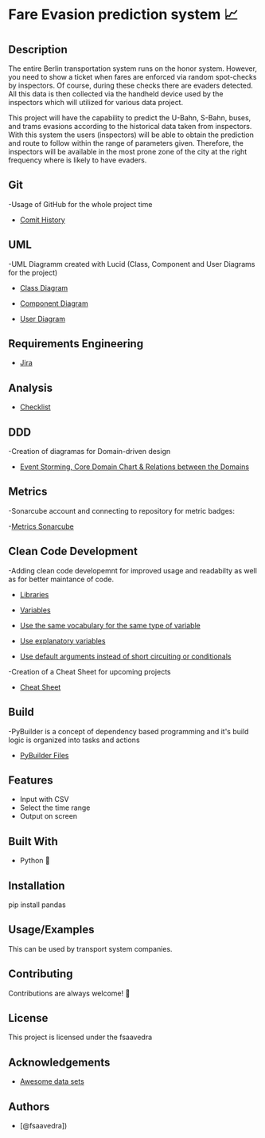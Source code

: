# Fare Evasion prediction system :chart_with_upwards_trend:


## Description

The entire Berlin transportation system runs on the honor system. However, you need to show a ticket when fares are enforced via random spot-checks by inspectors. Of course, during these checks there are evaders detected. All this data is then collected via the handheld device used by the inspectors which will utilized for various data project.


This project will have the capability to predict the U-Bahn, S-Bahn, buses, and trams evasions according to the historical data taken from inspectors. With this system the users (inspectors) will be able to obtain the prediction and route to follow within the range of parameters given. Therefore, the inspectors will be available in the most prone zone of the city at the right frequency where is likely to have evaders.

## Git

-Usage of GitHub for the whole project time

 - [Comit History](https://github.com/fsaavedra0003/Evasion_prediction/activity)

## UML

-UML Diagramm created with Lucid (Class, Component and User Diagrams for the project)

 - [Class Diagram](https://github.com/fsaavedra0003/Evasion_prediction/blob/main/class_diagram.png)

 - [Component Diagram](https://github.com/fsaavedra0003/Evasion_prediction/blob/main/component_diagram.png)

 - [User Diagram](https://github.com/fsaavedra0003/Evasion_prediction/blob/main/user_diagram.png)


## Requirements Engineering 

- [Jira](https://github.com/fsaavedra0003/Evasion_prediction/blob/main/class_diagram.png)


## Analysis

- [Checklist](https://github.com/fsaavedra0003/Evasion_prediction/blob/main/class_diagram.png)


## DDD

-Creation of diagramas for Domain-driven design 

 - [Event Storming, Core Domain Chart & Relations between the Domains ](https://github.com/fsaavedra0003/Evasion_prediction/blob/main/DDD.pdf)


## Metrics
-Sonarcube account and connecting to repository for metric badges:

-[Metrics Sonarcube](https://sonarcloud.io/project/overview?id=fsaavedra0003_Evasion_prediction)


## Clean Code Development
-Adding clean code developemnt for improved usage and readabilty as well as for better maintance of code.

- [Libraries](https://github.com/fsaavedra0003/Evasion_prediction/blob/56e0c907d30558fbfe8ed4d69dae6aec65c69782/load.py#L3-L7)

- [Variables](https://github.com/fsaavedra0003/Evasion_prediction/blob/56e0c907d30558fbfe8ed4d69dae6aec65c69782/load.py#L22-L23)

- [Use the same vocabulary for the same type of variable](https://github.com/fsaavedra0003/Evasion_prediction/blob/56e0c907d30558fbfe8ed4d69dae6aec65c69782/load.py#L3-L7)

- [Use explanatory variables](https://github.com/fsaavedra0003/Evasion_prediction/blob/56e0c907d30558fbfe8ed4d69dae6aec65c69782/load.py#L3-L7)


- [Use default arguments instead of short circuiting or conditionals](https://github.com/fsaavedra0003/Evasion_prediction/blob/56e0c907d30558fbfe8ed4d69dae6aec65c69782/load.py#L3-L7)


-Creation of a Cheat Sheet for upcoming projects

- [Cheat Sheet](https://github.com/fsaavedra0003/Evasion_prediction/blob/main/cheat_sheet)

## Build

-PyBuilder is a concept of dependency based programming and it's build logic is organized into tasks and actions
  
- [PyBuilder Files](https://github.com/fsaavedra0003/Evasion_prediction/blob/main/cheat_sheet)
  
## Features

- Input with CSV
- Select the time range
- Output on screen

## Built With
- Python :snake:
  
## Installation

pip install pandas
    
## Usage/Examples

This can be used by transport system companies.

## Contributing

Contributions are always welcome! :slightly_smiling_face:

## License

This project is licensed under the fsaavedra

## Acknowledgements

 - [Awesome data sets](https://www.kaggle.com/)


## Authors

- [@fsaavedra])

